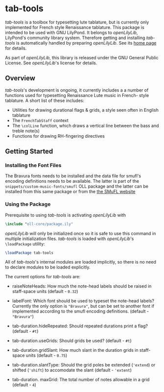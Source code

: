 # tab-tools

*tab-tools* is a toolbox for typesetting lute tablature, but is currently only
implemented for French style Renaissance tablature.
This package is intended to be used with GNU LilyPond.
It belongs to *openLilyLib*, LilyPond's community library system.
Therefore getting and installing *tab-tools* is automatically handled by
preparing *openLilyLib*.
See its [home page](https://github.com/openlilylib/openlilylib) for details.

As part of *openLilyLib*, this library is released under the
GNU General Public License. See *openLilyLib*'s license for details.

## Overview

*tab-tools*'s development is ongoing, it currently includes a
a number of functions used for typesetting Renaissance Lute music in French-
style tablature. A short list of these includes:

* Utilities for drawing durational flags & grids, a style seen often in English tablature
* The `FrenchTabStaff` context
* The `\colLine` function, which draws a vertical line between the bass and
  treble note(s)
* Functions for drawing RH-fingering directives

## Getting Started

### Installing the Font Files

The Bravura fonts needs to be installed and the data file for smufl's encoding
definitions needs to be available. The latter is part of the 
`snippets/custom-music-fonts/smufl` OLL package and the latter can be installed
from this same package or from the [the SMuFL website](http://www.smufl.org/fonts/)

### Using the Package

Prerequisite to using *tab-tools* is activating *openLilyLib* with

```lilypond
\include "oll-core/package.ily"
```

*openLilyLib* will only be initialized once so it is safe to use this command in 
multiple initialization files. *tab-tools* is loaded with *openLilyLib*'s `\loadPackage` utility:

```lilypond
\loadPackage tab-tools
```

All of *tab-tools*'s internal modules are loaded implicitly, so
there is no need to declare modules to be loaded explicitly.

The current options for *tab-tools* are:

* raiseNoteHeads: How much the note-head labels should be raised in staff-space units
  (default - `0.32`)
* labelFont: Which font should be used to typeset the note-head labels? Currently the
  only option is `"Bravura"`, but can be set to another font if implemented according to 
  the smufl encoding definitions.
  (default - `"Bravura"`)

* tab-duration.hideRepeated: Should repeated durations print a flag?
  (default - `#t`)
* tab-duration.useGrids: Should grids be used?
  (default - `#t`)
* tab-duration.gridSlant: How much slant in the duration grids in staff-space units
  (default - `0.75`)
* tab-duration.slantType: Should the grid poles be extended (`'extend`) or shifted
  (`'shift`) to accomodate the slant
  (default - `'extent`)
* tab-duration. maxGrid: The total number of notes allowable in a grid
  (default - `4`)
